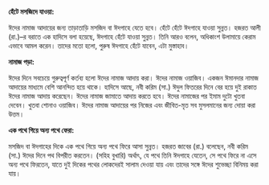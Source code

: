 **হেঁটে মসজিদে যাওয়া:**

ঈদের নামাজ আদায়ের জন্য তাড়াতাড়ি মসজিদ বা ঈদগাহে যেতে হবে। হেঁটে হেঁটে ঈদগাহে যাওয়া সুন্নত। হজরত আলী (রা.)–র বরাতে এক হাদিসে বলা হয়েছে, ঈদগাহে হেঁটে যাওয়া সুন্নত। তিনি আরও বলেন, অধিকাংশ উলামায়ে কেরাম এভাবে আমল করেন। তাদের মতো হলো, পুরুষ ঈদগাহে হেঁটে যাবেন, এটা মুস্তাহাব।

**নামাজ পড়া:**

ঈদের দিনে সবচেয়ে গুরুত্বপূর্ণ কর্তব্য হলো ঈদের নামাজ আদায় করা। ঈদের নামাজ ওয়াজিব। একজন ঈমানদার নামাজ আদায়ের মাধ্যমে বেশি আনন্দিত হয়ে থাকে। হাদিসে আছে, নবী করিম (সা.) ঈদুল ফিতরের দিনে বের হয়ে দুই রাকাত ঈদের নামাজ আদায় করেছেন। ঈদের নামাজ জামাতে আদায় করতে হবে। ঈদের নামাজের পর ইমাম দুটো খুতবা দেবেন। খুতবা শোনাও ওয়াজিব। ঈদের নামাজ আদায়ের পর নিজের এবং জীবিত-মৃত সব মুসলমানের জন্য দোয়া করা উত্তম।

**এক পথে গিয়ে অন্য পথে ফেরা:**

মসজিদ বা ঈদগাহের দিকে এক পথে গিয়ে অন্য পথে ফিরে আসা সুন্নত। হজরত জাবের (রা.) বলেছেন, নবী করিম (সা.) ঈদের দিনে পথ বিপরীত করতেন। (সহিহ বুখারি) অর্থাৎ, যে পথে তিনি ঈদগাহে যেতেন, সে পথে ফিরে না এসে অন্য পথে ফিরতেন, যাতে দুই দিকের পথের লোকদেরই সালাম দেওয়া যায় এবং তাদের সঙ্গে ঈদের শুভেচ্ছা বিনিময় করা যায়।
